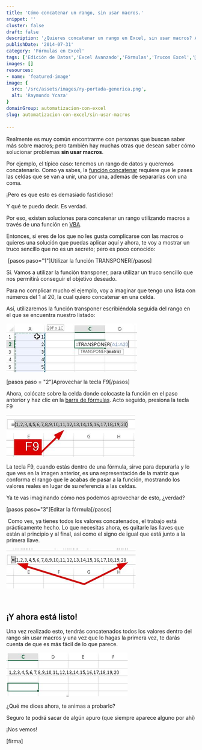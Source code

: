 ```yaml
---
title: 'Cómo concatenar un rango, sin usar macros.'
snippet: ''
cluster: false
draft: false 
description: '¿Quieres concatenar un rango en Excel, sin usar macros? Aquí te muestro cómo hacerlo, rápido y fácil.'
publishDate: '2014-07-31'
category: 'Fórmulas en Excel'
tags: ['Edición de Datos','Excel Avanzado','Fórmulas','Trucos Excel','🤖 Automatización con Excel']
images: []
resources: 
- name: 'featured-image'
image: {
  src: '/src/assets/images/ry-portada-generica.png',
  alt: 'Raymundo Ycaza'
}
domainGroup: automatizacion-con-excel
slug: automatizacion-con-excel/sin-usar-macros

---
```


Realmente es muy común encontrarme con personas que buscan saber más sobre macros; pero también hay muchas otras que desean saber cómo solucionar problemas **sin usar macros**.

Por ejemplo, el típico caso: tenemos un rango de datos y queremos concatenarlo. Como ya sabes, la [función concatenar](http://raymundoycaza.com/la-funcion-concatenar-en-excel/ "Función Concatenar") requiere que le pases las celdas que se van a unir, una por una, además de separarlas con una coma.

¡Pero es que esto es demasiado fastidioso!

Y qué te puedo decir. Es verdad.

Por eso, existen soluciones para concatenar un rango utilizando macros a través de una función en [VBA](http://raymundoycaza.com/tag/macros-vba/ "Macros (VBA)").

Entonces, si eres de los que no les gusta complicarse con las macros o quieres una solución que puedas aplicar aquí y ahora, te voy a mostrar un truco sencillo que no es un secreto; pero es poco conocido:

 \[pasos paso="1"\]Utilizar la función TRANSPONER\[/pasos\]

Sí. Vamos a utilizar la función transponer, para utilizar un truco sencillo que nos permitirá conseguir el objetivo deseado.

Para no complicar mucho el ejemplo, voy a imaginar que tengo una lista con números del 1 al 20, la cual quiero concatenar en una celda.

Así, utilizaremos la función transponer escribiéndola seguida del rango en el que se encuentra nuestro listado:

![Sin usar macros](/src/assets/images/2023/sin-usar-macros-001.jpg)

\[pasos paso = "2"\]Aprovechar la tecla F9\[/pasos\]

Ahora, colócate sobre la celda donde colocaste la función en el paso anterior y haz clic en la [barra de fórmulas](http://raymundoycaza.com/la-barra-de-formulas/ "La Barra de Fórmulas"). Acto seguido, presiona la tecla F9

![Sin usar macros](/src/assets/images/2023/sin-usar-macros-002.jpg)

La tecla F9, cuando estás dentro de una fórmula, sirve para depurarla y lo que ves en la imagen anterior, es una representación de la matriz que conforma el rango que le acabas de pasar a la función, mostrando los valores reales en lugar de su referencia a las celdas.

Ya te vas imaginando cómo nos podemos aprovechar de esto, ¿verdad?

\[pasos paso="3"\]Editar la fórmula\[/pasos\]

 Como ves, ya tienes todos los valores concatenados, el trabajo está prácticamente hecho. Lo que necesitas ahora, es quitarle las llaves que están al principio y al final, así como el signo de igual que está junto a la primera llave.

![Sin usar macros](/src/assets/images/2023/sin-usar-macros-003.jpg)

 

## ¡Y ahora está listo!

Una vez realizado esto, tendrás concatenados todos los valores dentro del rango sin usar macros y una vez que lo hagas la primera vez, te darás cuenta de que es más fácil de lo que parece.

![Sin usar macros](/src/assets/images/2023/sin-usar-macros-004.jpg)

¿Qué me dices ahora, te animas a probarlo?

Seguro te podrá sacar de algún apuro (que siempre aparece alguno por ahí)

¡Nos vemos!

\[firma\]

